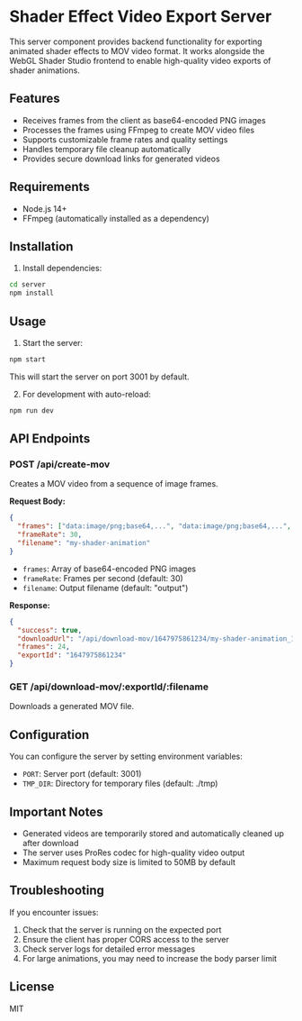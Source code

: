 # Shader Effect Video Export Server

This server component provides backend functionality for exporting animated shader effects to MOV video format. It works alongside the WebGL Shader Studio frontend to enable high-quality video exports of shader animations.

## Features

- Receives frames from the client as base64-encoded PNG images
- Processes the frames using FFmpeg to create MOV video files
- Supports customizable frame rates and quality settings
- Handles temporary file cleanup automatically
- Provides secure download links for generated videos

## Requirements

- Node.js 14+ 
- FFmpeg (automatically installed as a dependency)

## Installation

1. Install dependencies:

```bash
cd server
npm install
```

## Usage

1. Start the server:

```bash
npm start
```

This will start the server on port 3001 by default.

2. For development with auto-reload:

```bash
npm run dev
```

## API Endpoints

### POST /api/create-mov

Creates a MOV video from a sequence of image frames.

**Request Body:**

```json
{
  "frames": ["data:image/png;base64,...", "data:image/png;base64,...", ...],
  "frameRate": 30,
  "filename": "my-shader-animation"
}
```

- `frames`: Array of base64-encoded PNG images
- `frameRate`: Frames per second (default: 30)
- `filename`: Output filename (default: "output")

**Response:**

```json
{
  "success": true,
  "downloadUrl": "/api/download-mov/1647975861234/my-shader-animation_1647975861234.mov",
  "frames": 24,
  "exportId": "1647975861234"
}
```

### GET /api/download-mov/:exportId/:filename

Downloads a generated MOV file.

## Configuration

You can configure the server by setting environment variables:

- `PORT`: Server port (default: 3001)
- `TMP_DIR`: Directory for temporary files (default: ./tmp)

## Important Notes

- Generated videos are temporarily stored and automatically cleaned up after download
- The server uses ProRes codec for high-quality video output
- Maximum request body size is limited to 50MB by default

## Troubleshooting

If you encounter issues:

1. Check that the server is running on the expected port
2. Ensure the client has proper CORS access to the server
3. Check server logs for detailed error messages
4. For large animations, you may need to increase the body parser limit

## License

MIT 